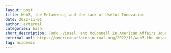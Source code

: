 ```yaml
---
layout: post
title: Web3, the Metaverse, and the Lack of Useful Innovation
date: 2022-11-01
author: external
categories: bash
short_description: Funk, Vinsel, and McConnell in American Affairs Journal.
external_url: https://americanaffairsjournal.org/2022/11/web3-the-metaverse-and-the-lack-of-useful-innovation/
tag: academic
---
```

